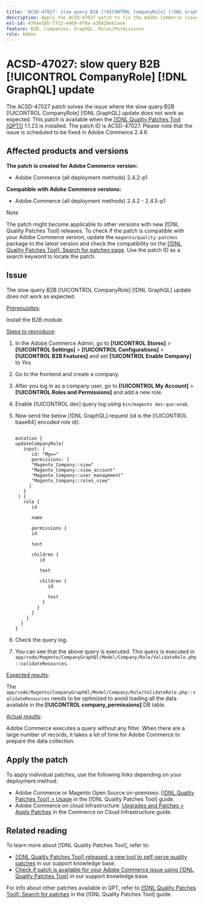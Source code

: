 ```yaml
---
title: 'ACSD-47027: slow query B2B [!UICONTROL CompanyRole] [!DNL GraphQL] update'
description: Apply the ACSD-47027 patch to fix the Adobe Commerce issue where there is a slow query B2B [!UICONTROL CompanyRole] [!DNL GraphQL] update.
exl-id: 478ae16b-7722-4469-8f8a-a38820e61ae4
feature: B2B, Companies, GraphQL, Roles/Permissions
role: Admin
---
```

# ACSD-47027: slow query B2B [!UICONTROL CompanyRole] [!DNL GraphQL] update

The ACSD-47027 patch solves the issue where the slow query B2B [!UICONTROL CompanyRole] [!DNL GraphQL] update does not work as expected. This patch is available when the [[!DNL Quality Patches Tool (QPT)]](https://experienceleague.adobe.com/en/docs/commerce-knowledge-base/kb/announcements/commerce-announcements/magento-quality-patches-released-new-tool-to-self-serve-quality-patches) 1.1.23 is installed. The patch ID is ACSD-47027. Please note that the issue is scheduled to be fixed in Adobe Commerce 2.4.6. 

## Affected products and versions

**The patch is created for Adobe Commerce version:**
* Adobe Commerce (all deployment methods) 2.4.2-p1

**Compatible with Adobe Commerce versions:**
* Adobe Commerce (all deployment methods) 2.4.2 - 2.4.5-p1

>[!NOTE]
>
>The patch might become applicable to other versions with new [!DNL Quality Patches Tool] releases. To check if the patch is compatible with your Adobe Commerce version, update the `magento/quality-patches` package to the latest version and check the compatibility on the [[!DNL Quality Patches Tool]: Search for patches page](https://experienceleague.adobe.com/tools/commerce-quality-patches/index.html). Use the patch ID as a search keyword to locate the patch.

## Issue

The slow query B2B [!UICONTROL CompanyRole] [!DNL GraphQL] update does not work as expected.

<u>Prerequisites</u>:

Install the B2B module.

<u>Steps to reproduce</u>:

1. In the Adobe Commerce Admin, go to **[!UICONTROL Stores]** > **[!UICONTROL Settings]** > **[!UICONTROL Configurations]** > **[!UICONTROL B2B Features]** and set **[!UICONTROL Enable Company]** to _Yes_.
1. Go to the frontend and create a company.
1. After you log in as a company user, go to **[!UICONTROL My Account]** > **[!UICONTROL Roles and Permissions]** and add a new role.
1. Enable [!UICONTROL dev] query log using `bin/magento dev:que:enab`.
1. Now send the below [!DNL GraphQL] request (id is the [!UICONTROL base64] encoded role id):

   <pre><code>
   mutation {
   updateCompanyRole(
      input: {
         id: "Mg=="
         permissions: [
         "Magento_Company::view"
         "Magento_Company::view_account"
         "Magento_Company::user_management"
         "Magento_Company::roles_view"
        ]
      }
    ) {
      role {
         id

         name

         permissions {
         id

         text

         children {
            id

            text

            children {
               id

               text
             }
           }
         }
       }
     }
   }
   </code></pre>

1. Check the query log.
1. You can see that the above query is executed. This query is executed in `app/code/Magento/CompanyGraphQl/Model/Company/Role/ValidateRole.php::validateResources`.

<u>Expected results</u>:

The `app/code/Magento/CompanyGraphQl/Model/Company/Role/ValidateRole.php::validateResources` needs to be optimized to avoid loading all the data available in the **[!UICONTROL company_permissions]** DB table.

<u>Actual results</u>:

Adobe Commerce executes a query without any filter. When there are a large number of records, it takes a lot of time for Adobe Commerce to prepare the data collection.

## Apply the patch

To apply individual patches, use the following links depending on your deployment method:

* Adobe Commerce or Magento Open Source on-premises: [[!DNL Quality Patches Tool] > Usage](https://experienceleague.adobe.com/docs/commerce-operations/tools/quality-patches-tool/usage.html) in the [!DNL Quality Patches Tool] guide.
* Adobe Commerce on cloud infrastructure: [Upgrades and Patches > Apply Patches](https://experienceleague.adobe.com/docs/commerce-cloud-service/user-guide/develop/upgrade/apply-patches.html) in the Commerce on Cloud Infrastructure guide. 

## Related reading

To learn more about [!DNL Quality Patches Tool], refer to:

* [[!DNL Quality Patches Tool] released: a new tool to self-serve quality patches](https://experienceleague.adobe.com/en/docs/commerce-knowledge-base/kb/announcements/commerce-announcements/magento-quality-patches-released-new-tool-to-self-serve-quality-patches) in our support knowledge base.
* [Check if patch is available for your Adobe Commerce issue using [!DNL Quality Patches Tool]](/help/tools/quality-patches-tool/patches-available-in-qpt/check-patch-for-magento-issue-with-magento-quality-patches.md) in our support knowledge base.

For info about other patches available in QPT, refer to [[!DNL Quality Patches Tool]: Search for patches](https://experienceleague.adobe.com/tools/commerce-quality-patches/index.html) in the [!DNL Quality Patches Tool] guide.
